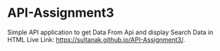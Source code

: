 # API-Assignment3
Simple API application to get Data From Api  and display Search Data in HTML
Live Link:  https://sultanak.github.io/API-Assignment3/.
